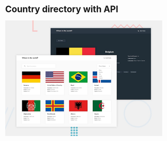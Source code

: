 # Country directory with API 

![Design preview for the REST Countries API with color theme switcher coding challenge](./design/desktop-preview.jpg)
